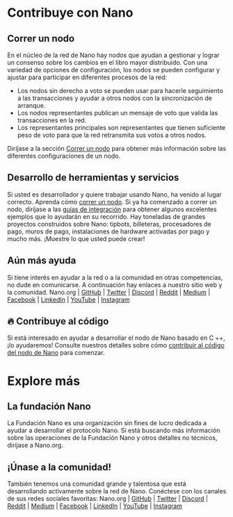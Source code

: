 ﻿# Contribuye con Nano
## Correr un nodo
En el núcleo de la red de Nano hay nodos que ayudan a gestionar y lograr un consenso sobre los cambios en el libro mayor distribuido. Con una variedad de opciones de configuración, los nodos se pueden configurar y ajustar para participar en diferentes procesos de la red:

 - Los nodos sin derecho a voto se pueden usar para hacerle seguimiento a las transacciones y ayudar a otros nodos con la sincronización de arranque.
 - Los nodos representantes publican un mensaje de voto que valida las transacciones en la red.
 - Los representantes principales son representantes que tienen suficiente peso de voto para que la red retransmita sus votos a otros nodos. 

Diríjase a la sección [Correr un nodo](https://docs.nano.org/running-a-node/overview/) para obtener más información sobre las diferentes configuraciones de un nodo.
## Desarrollo de herramientas y servicios
Si usted es desarrollador y quiere trabajar usando Nano, ha venido al lugar correcto. Aprenda cómo [correr un nodo](https://docs.nano.org/running-a-node/overview/). Si ya ha comenzado a correr un nodo, diríjase a las [guías de integración](https://docs.nano.org/integration-guides/the-basics/) para obtener algunos excelentes ejemplos que lo ayudarán en su recorrido. Hay toneladas de grandes proyectos construidos sobre Nano: tipbots, billeteras, procesadores de pago, muros de pago, instalaciones de hardware activadas por pago y mucho más. ¡Muestre lo que usted puede crear!
## Aún más ayuda
Si tiene interés en ayudar a la red o a la comunidad en otras competencias, no dude en comunicarse. A continuación hay enlaces a nuestro sitio web y la comunidad. 
Nano.org | [GitHub](https://github.com/nanocurrency) | [Twitter](https://twitter.com/nano) | [Discord](https://discordapp.com/invite/JphbBas) | [Reddit](https://www.reddit.com/r/nanocurrency) | [Medium](https://medium.com/nanocurrency) | [Facebook](https://www.facebook.com/nanofoundation) | [LinkedIn](https://www.linkedin.com/organization-guest/company/nano-foundation?challengeId=AQH3DTxSnL0_eQAAAW3ft0XOTlGFD__c_LaqITF7wOqcLeoIauTNT9NP5RsWEyen0Jbg-1IFts9MOxGmYVuolcDTy4eS_GUFfQ&submissionId=73052a34-e2ca-ce15-2010-71270bdccc1a) | [YouTube](https://www.youtube.com/nanocurrency) | [Instagram](https://www.instagram.com/nanocurrency/)
## :fire: Contribuye al código
Si está interesado en ayudar a desarrollar el nodo de Nano basado en C ++, ¡lo ayudaremos! Consulte nuestros detalles sobre cómo [contribuir al código del nodo de Nano](https://docs.nano.org/protocol-design/overview/#contributing-code-to-the-nano-node) para comenzar.
# Explore más
## La fundación Nano
La Fundación Nano es una organización sin fines de lucro dedicada a ayudar a desarrollar el protocolo Nano. Si está buscando más información sobre las operaciones de la Fundación Nano y otros detalles no técnicos, diríjase a Nano.org.
## ¡Únase a la comunidad!
También tenemos una comunidad grande y talentosa que está desarrollando activamente sobre la red de Nano. Conéctese con los canales de sus redes sociales favoritas: Nano.org | [GitHub](https://github.com/nanocurrency) | [Twitter](https://twitter.com/nano) | [Discord](https://discordapp.com/invite/JphbBas) | [Reddit](https://www.reddit.com/r/nanocurrency) | [Medium](https://medium.com/nanocurrency) | [Facebook](https://www.facebook.com/nanofoundation) | [LinkedIn](https://www.linkedin.com/company/nano-foundation/) | [YouTube](https://www.youtube.com/nanocurrency) | [Instagram](https://www.instagram.com/nanocurrency/)
